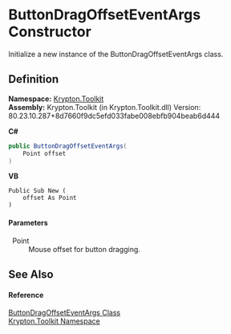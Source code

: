 # ButtonDragOffsetEventArgs Constructor


Initialize a new instance of the ButtonDragOffsetEventArgs class.



## Definition
**Namespace:** <a href="79d2eac2-21f4-54ff-7552-b20c33c30600.md">Krypton.Toolkit</a>  
**Assembly:** Krypton.Toolkit (in Krypton.Toolkit.dll) Version: 80.23.10.287+8d7660f9dc5efd033fabe008ebfb904beab6d444

**C#**
``` C#
public ButtonDragOffsetEventArgs(
	Point offset
)
```
**VB**
``` VB
Public Sub New ( 
	offset As Point
)
```



#### Parameters
<dl><dt>  Point</dt><dd>Mouse offset for button dragging.</dd></dl>

## See Also


#### Reference
<a href="6bc248b0-5373-e96b-bf7f-c391bb3fc45d.md">ButtonDragOffsetEventArgs Class</a>  
<a href="79d2eac2-21f4-54ff-7552-b20c33c30600.md">Krypton.Toolkit Namespace</a>  
